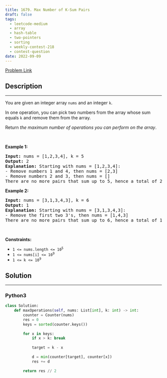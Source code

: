 ```yaml
---
title: 1679. Max Number of K-Sum Pairs
draft: false
tags: 
  - leetcode-medium
  - array
  - hash-table
  - two-pointers
  - sorting
  - weekly-contest-218
  - contest-question
date: 2022-09-09
---
```


[Problem Link](https://leetcode.com/problems/max-number-of-k-sum-pairs/)

## Description

---
<p>You are given an integer array <code>nums</code> and an integer <code>k</code>.</p>

<p>In one operation, you can pick two numbers from the array whose sum equals <code>k</code> and remove them from the array.</p>

<p>Return <em>the maximum number of operations you can perform on the array</em>.</p>

<p>&nbsp;</p>
<p><strong class="example">Example 1:</strong></p>

<pre>
<strong>Input:</strong> nums = [1,2,3,4], k = 5
<strong>Output:</strong> 2
<strong>Explanation:</strong> Starting with nums = [1,2,3,4]:
- Remove numbers 1 and 4, then nums = [2,3]
- Remove numbers 2 and 3, then nums = []
There are no more pairs that sum up to 5, hence a total of 2 operations.</pre>

<p><strong class="example">Example 2:</strong></p>

<pre>
<strong>Input:</strong> nums = [3,1,3,4,3], k = 6
<strong>Output:</strong> 1
<strong>Explanation:</strong> Starting with nums = [3,1,3,4,3]:
- Remove the first two 3&#39;s, then nums = [1,4,3]
There are no more pairs that sum up to 6, hence a total of 1 operation.</pre>

<p>&nbsp;</p>
<p><strong>Constraints:</strong></p>

<ul>
	<li><code>1 &lt;= nums.length &lt;= 10<sup>5</sup></code></li>
	<li><code>1 &lt;= nums[i] &lt;= 10<sup>9</sup></code></li>
	<li><code>1 &lt;= k &lt;= 10<sup>9</sup></code></li>
</ul>


## Solution

---
### Python3
``` py title='max-number-of-k-sum-pairs'
class Solution:
    def maxOperations(self, nums: List[int], k: int) -> int:
        counter = Counter(nums)
        res = 0
        keys = sorted(counter.keys())
        
        for x in keys:
            if x > k: break
                
            target = k - x
            
            d = min(counter[target], counter[x])
            res += d
        
        return res // 2
```

